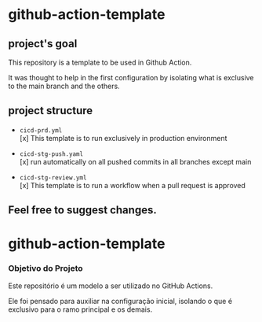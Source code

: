 # github-action-template

## project's goal

This repository is a template to be used in Github Action.

It was thought to help in the first configuration by isolating what is exclusive to the main branch and the others.

## project structure

- ```cicd-prd.yml```   
[x] This template is to run exclusively in production environment

- ```cicd-stg-push.yaml```   
[x] run automatically on all pushed commits in all branches except main

- ```cicd-stg-review.yml```   
[x] This template is to run a workflow when a pull request is approved

## Feel free to suggest changes.


# github-action-template

### Objetivo do Projeto

Este repositório é um modelo a ser utilizado no GitHub Actions.

Ele foi pensado para auxiliar na configuração inicial, isolando o que é exclusivo para o ramo principal e os demais.
